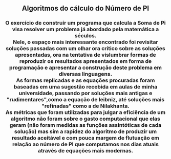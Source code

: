 <div align="center">
  
  <h2>Algoritmos do cálculo do Número de PI</h2>
  
  <h3>O exercício de construir um programa que calcula a Soma de Pi visa resolver um problema já abordado pela matemática a séculos.<br>
    Nele, o espaço mais interessante encontrado foi revisitar soluções passadas com um olhar ora crítico sobre as soluções apresentadas, 
    ora na tentativa de vislumbrar formas de reproduzir os resultados apresentados em forma de programação e apresentar a construção deste problema em diversas linguagens.<br>
    As formas replicadas e as equações procuradas foram baseadas em uma sugestão recebida em aulas de minha universidade, 
    passando por soluções mais antigas e "rudimentares",como a equação de leibniz, até soluções mais "refinadas" como a de Nilakhanta.<br>
    As métricas que foram utilizadas para julgar a eficiência de um algoritmo não foram sobre o gasto computacional que elas geram 
    (não foram medidas as funções assintóticas de cada solução) mas sim a rapidez do algoritmo de produzir um resultado aceitável e com pouca margem de flutuação em relação ao número de PI que computamos nos dias atuais através de equações mais modernas.
  </h3>
</div>

